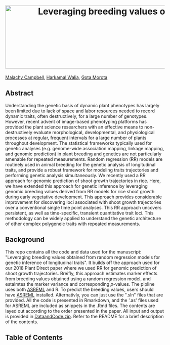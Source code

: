 <h1 align="center">
  <img alt=" Leveraging breeding values obtained from random regression models for genetic inference of longitudinal traits" width = "1711.846" height = "200" src = Title.svg>
</h1>

[Malachy Campbell](https://malachycampbell.github.io/), [Harkamal Walia](http://cropstressgenomics.org/), [Gota Morota](http://morotalab.org/)

## Abstract
Understanding the genetic basis of dynamic plant phenotypes has largely been limited due to lack of space and labor resources needed to record dynamic traits, often destructively, for a large number of genotypes. However, recent advent of image-based phenotyping platforms has provided the plant science researchers with an effective means to non-destructively evaluate morphological, developmental, and physiological processes at regular, frequent intervals for a large number of plants throughout development. The statistical frameworks typically used for genetic analyses (e.g. genome-wide association mapping, linkage mapping, and genomic prediction) in plant breeding and genetics are not particularly amenable for repeated measurements. Random regression (RR) models are routinely used in animal breeding for the genetic analysis of longitudinal traits, and provide a robust framework for  modeling traits trajectories and performing genetic analysis simultaneously. We recently used a RR approach for genomic prediction of shoot growth trajectories in rice. Here, we have extended this approach for genetic inference by leveraging genomic breeding values derived from RR models for rice shoot growth during early vegetative development. This approach provides considerable improvement for discovering loci associated with shoot growth trajectories over a conventional single time point analyses. This RR approach uncovers persistent, as well as time-specific, transient quantitative trait loci. This methodology can be widely applied to understand the genetic architecture of other complex polygeneic traits with repeated measurements.

## Background
This repo contains all the code and data used for the manuscript: "Leveraging breeding values obtained from random regression models for genetic inference of longitudinal traits". It builds off the approach used for our 2018 Plant Direct paper where we used RR for genomic prediction of shoot growth trajectories. Breifly, this approach estimates marker effects from breeding values obtained using a random regression model, and estaimtes the marker variance and corresponding $p$-values. The pipline uses both [ASREML](https://www.vsni.co.uk/downloads/asreml/) and R. To predict the breeding values, users should have [ASREML](https://www.vsni.co.uk/downloads/asreml/) installed. Alternativly, you can just use the ".sln" files that are provided. All the code is presented in Rmarkdown, and the '.as' files used for ASREML are included as snippets in the .Rmd files. The contents are layed out according to the order presented in the paper. All input and output is provided in [DataandCode.zip](DataandCode.zip). Refer to the README for a brief description of the contents.  

## Table of Contents 
